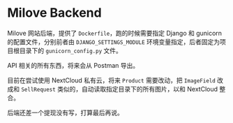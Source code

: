 # Milove Backend

Milove 网站后端，提供了 `Dockerfile`，跑的时候需要指定 Django 和 gunicorn 的配置文件，分别前者由 `DJANGO_SETTINGS_MODULE` 环境变量指定，后者固定为项目根目录下的 `gunicorn_config.py` 文件。

API 相关的所有东西，将来会从 Postman 导出。

目前在尝试使用 NextCloud 私有云，将来 `Product` 需要改动，把 `ImageField` 改成和 `SellRequest` 类似的，自动读取指定目录下的所有图片，以和 NextCloud 整合。

后端还差一个提现没有写，打算最后再说。
